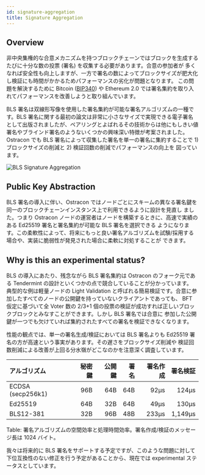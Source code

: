 ```yaml
---
id: signature-aggregation
title: Signature Aggregation
---
```


## Overview

非中央集権的な合意メカニズムを持つブロックチェーンではブロックを生成するたびに十分な数の投票 (署名) を収集する必要があります。合意の参加者が
多くなれば安全性も向上しますが、一方で署名の数によってブロックサイズが肥大化し検証にも時間がかかるためパフォーマンスの劣化が問題となります。
この問題を解決するために Bitcoin ([BIP340](https://github.com/bitcoin/bips/blob/master/bip-0340.mediawiki)) や Ethereum 2.0
では署名集約を取り入れてパフォーマンスを改善しようと取り組んでいます。

BLS 署名は双線形写像を使用した署名集約が可能な署名アルゴリズムの一種です。BLS 署名に関する最初の論文は非常に小さなサイズで実現できる電子署名
として出版されましたが、ペアリングとよばれるその技術からは他にもしきい値署名やブラインド署名のようないくつかの興味深い特徴が考案されました。
Ostracon でも BLS 署名によって収集した署名を単一の署名に集約することで 1) ブロックサイズの削減と 2) 検証回数の削減でパフォーマンスの向上を
図っています。

![BLS Signature Aggregation](/img/about-lbm/ostracon/signature-aggregation/bls_signature_aggregation.png)

## Public Key Abstraction

BLS 署名の導入に伴い、Ostracon ではノードごとにスキームの異なる署名鍵を同一のブロックチェーンインスタンス上で利用できるように設計を見直し
ました。つまり Ostracon ノードの運営者はノードを構築するときに、高速で実績のある Ed25519 署名と署名集約が可能な BLS 署名を選択できる
ようになります。この柔軟性によって、将来にもっと良い署名アルゴリズムを試験/採用する場合や、実装に脆弱性が発見された場合に柔軟に対処することが
できます。

## Why is this an experimental status?

BLS の導入にあたり、残念ながら BLS 署名集約は Ostracon のフォーク元である Tendermint の設計といくつかの点で競合していることが分かっています。
典型的な例は軽量ノードの Light Validation と呼ばれる簡易検証です。合意に参加したすべてのノードの公開鍵を持っていないクライアントであっても、
BFT 仮定に基づいて全 Voter 数の 2/3+1 個の投票の検証が成功すれば正しいブロックブロックとみなすことができます。しかし BLS 署名では合意に
参加した公開鍵が一つでも欠けていれば集約されたすべての署名を検証できなくなります。

性能の観点では、単一の署名生成/検証においては BLS 署名よりも Ed25519 署名の方が高速という事実があります。その遅さをブロックサイズ削減や
検証回数削減による改善が上回る分水嶺がどこなのかを注意深く調査しています。

| アルゴリズム      | 秘密鍵 | 公開鍵 | 署名 | 署名作成 | 署名検証 |
| :---------------- | -----: | -----: | ---: | -------: | -------: |
| ECDSA (secp256k1) |    96B |    64B |  64B |     92μs |    124μs |
| Ed25519           |    64B |    32B |  64B |     49μs |    130μs |
| BLS12-381         |    32B |    96B |  48B |    233μs |  1,149μs |

Table: 署名アルゴリズムの空間効率と処理時間効率。署名作成/検証のメッセージ長は 1024 バイト。

我々は将来的に BLS 署名をサポートする予定ですが、このような問題に対して下位互換性のない修正を行う予定があることから、現在では experimental
ステータスとしています。
